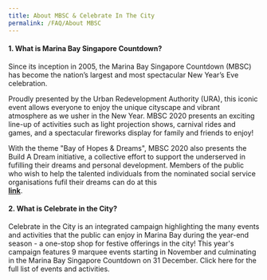 ```yaml
---
title: About MBSC & Celebrate In The City
permalink: /FAQ/About MBSC
---
```


#### 1. What is Marina Bay Singapore Countdown? 

Since its inception in 2005, the Marina Bay Singapore Countdown (MBSC) has become the nation’s largest and most spectacular New Year’s Eve celebration. 

Proudly presented by the Urban Redevelopment Authority (URA), this iconic event allows everyone to enjoy the unique cityscape and vibrant atmosphere as we usher in the New Year. MBSC 2020 presents an exciting line-up of activities such as light projection shows, carnival rides and games, and a spectacular fireworks display for family and friends to enjoy!

With the theme "Bay of Hopes & Dreams", MBSC 2020 also presents the Build A Dream initiative, a collective effort to support the underserved in fufilling their dreams and personal development. Members of the public who wish to help the talented individuals from the nominated social service organisations fufil their dreams can do at this <font color="orangered"><b><br><a href="https://ura-mbsc2020-staging.netlify.com/about/marina-bay-singapore-countdown/">link</a></b></font>.

#### 2. What is Celebrate in the City?

Celebrate in the City is an integrated campaign highlighting the many events and activities that the public can enjoy in Marina Bay during the year-end season - a one-stop shop for festive offerings in the city! This year's campaign features 9 marquee events starting in November and culminating in the Marina Bay Singapore Countdown on 31 December. Click here for the full list of events and activities.
